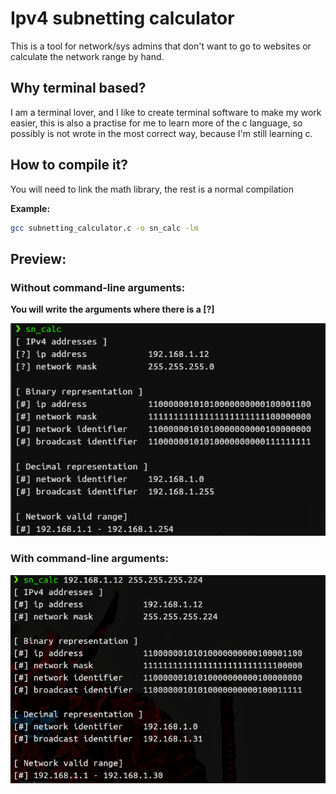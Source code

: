 # Ipv4 subnetting calculator
This is a tool for network/sys admins that don't want to go to websites or calculate the network range by hand.

## Why terminal based?
I am a terminal lover, and I like to create terminal software to make my work easier, this is also a practise for me to learn more of the c language, so possibly is not wrote in the most correct way, because I'm still learning c.

## How to compile it?
You will need to link the math library, the rest is a normal compilation

**Example:**

```bash
gcc subnetting_calculator.c -o sn_calc -lm
```

## Preview:


### Without command-line arguments:
**You will write the arguments where there is a [?]**


![demo](media/demo.png)


### With command-line arguments:


![arguments](./media/arguments.png)


